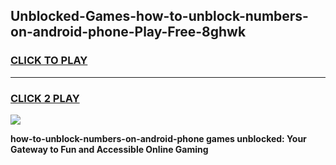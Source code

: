 
## Unblocked-Games-how-to-unblock-numbers-on-android-phone-Play-Free-8ghwk
<h3>
<a href="https://premium76.site?title=how-to-unblock-numbers-on-android-phone&ref=23A">CLICK TO PLAY</a></h3>
<hr>

<h3>
<a href="https://premium76.site?title=how-to-unblock-numbers-on-android-phone&ref=23A">CLICK 2 PLAY</a>
  
</h3>

<a href="https://premium76.site?title=how-to-unblock-numbers-on-android-phone&ref=23A"><img src="https://clearcache.store/games.png"></a>


**how-to-unblock-numbers-on-android-phone games unblocked: Your Gateway to Fun and Accessible Online Gaming**
